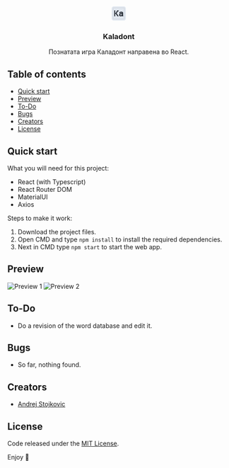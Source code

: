<p align="center">
  <a href="https://github.com/AndrejStojkovic/kaladont">
    <img src="/public/favicon.png" alt="Logo">
  </a>

  <h3 align="center" color="blue">Kaladont</h3>

  <p align="center">
    Познатата игра Каладонт направена во React.
  </p>
</p>


## Table of contents

- [Quick start](#quick-start)
- [Preview](#preview)
- [To-Do](#to-do)
- [Bugs](#bugs)
- [Creators](#creators)
- [License](#license)


## Quick start

What you will need for this project:
- React (with Typescript)
- React Router DOM
- MaterialUI
- Axios

Steps to make it work:  
1. Download the project files.  
2. Open CMD and type `npm install` to install the required dependencies.  
3. Next in CMD type `npm start` to start the web app.

## Preview

<img src="/Misc/1.jpg" alt="Preview 1">
<img src="/Misc/2.jpg" alt="Preview 2">

## To-Do

- Do a revision of the word database and edit it.

## Bugs

- So far, nothing found.

## Creators

- [Andrej Stojkovic](https://github.com/AndrejStojkovic)

## License

Code released under the [MIT License](LICENSE.md).

Enjoy :metal:
